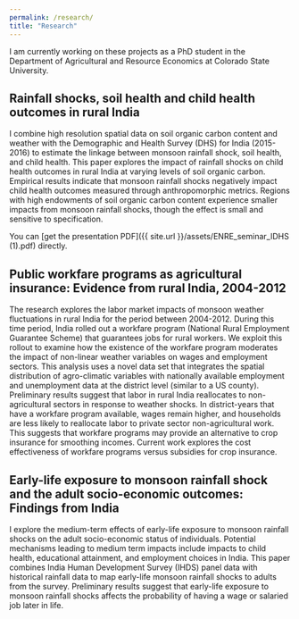 ```yaml
---
permalink: /research/
title: "Research"
---
```

I am currently working on these projects as a PhD student in the Department of Agricultural and Resource Economics at Colorado State University.

## Rainfall shocks, soil health and child health outcomes in rural India

I combine high resolution spatial data on soil organic carbon content and weather with the Demographic and Health Survey (DHS) for India (2015-2016) to estimate the linkage between monsoon rainfall shock, soil health, and child health. This paper explores the impact of rainfall shocks on child health outcomes in rural India at varying levels of soil organic carbon. Empirical results indicate that monsoon rainfall shocks negatively impact child health outcomes measured through anthropomorphic metrics. Regions with high endowments of soil organic carbon content experience smaller impacts from monsoon rainfall shocks, though the effect is small and sensitive to specification. 

You can [get the presentation PDF]({{ site.url }}/assets/ENRE_seminar_IDHS (1).pdf) directly.

## Public workfare programs as agricultural insurance: Evidence from rural India, 2004-2012

The research explores the labor market impacts of monsoon weather fluctuations in rural India for the period between 2004-2012. During this time period, India rolled out a workfare program (National Rural Employment Guarantee Scheme) that guarantees jobs for rural workers. We exploit this rollout to examine how the existence of the workfare program moderates the impact of non-linear weather variables on wages and employment sectors. This analysis uses a novel data set that integrates the spatial distribution of agro-climatic variables with nationally available employment and unemployment data at the district level (similar to a US county). Preliminary results suggest that labor in rural India reallocates to non-agricultural sectors in response to weather shocks. In district-years that have a workfare program available, wages remain higher, and households are less likely to reallocate labor to private sector non-agricultural work. This suggests that workfare programs may provide an alternative to crop insurance for smoothing incomes. Current work explores the cost effectiveness of workfare programs versus subsidies for crop insurance.

## Early-life exposure to monsoon rainfall shock and the adult socio-economic outcomes: Findings from India

I explore the medium-term effects of early-life exposure to monsoon rainfall shocks on the adult socio-economic status of individuals. Potential mechanisms leading to medium term impacts include impacts to child health, educational attainment, and employment choices in India. This paper combines India Human Development Survey (IHDS) panel data with historical rainfall data to map early-life monsoon rainfall shocks to adults from the survey. Preliminary results suggest that early-life exposure to monsoon rainfall shocks affects the probability of having a wage or salaried job later in life.

